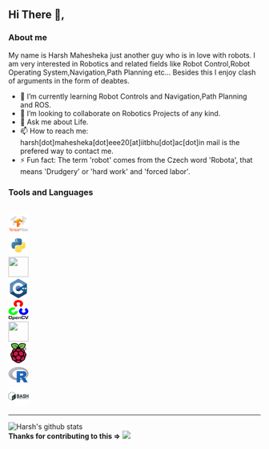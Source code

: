 ## Hi There 👋,

### About me
My name is Harsh Mahesheka just another guy who is in love with robots. I am very interested in Robotics and related fields like Robot Control,Robot Operating System,Navigation,Path Planning etc... Besides this I enjoy clash of arguments in the form of deabtes. 
- 🌱 I’m currently learning Robot Controls and Navigation,Path Planning and ROS.
- 👯 I’m looking to collaborate on Robotics Projects of any kind.
- 💬 Ask me about Life.
- 📫 How to reach me: harsh[dot]mahesheka[dot]eee20[at]iitbhu[dot]ac[dot]in mail is the prefered way to contact me.
- ⚡ Fun fact: The term 'robot' comes from the Czech word 'Robota', that means 'Drudgery' or 'hard work' and 'forced labor'.
### Tools and Languages
<code>
<img src="https://github.com/github/explore/raw/main/topics/tensorflow/tensorflow.png" width="40" height="40" /> 
<img src="https://github.com/github/explore/raw/main/topics/python/python.png" width="40" height="40" /> 
<img src="https://answers.ros.org/upfiles/14554624266871161.png" width="40" height="40" />
<img src="https://github.com/github/explore/raw/main/topics/cpp/cpp.png" width="40" height="40" /> 
<img src="https://github.com/github/explore/raw/main/topics/opencv/opencv.png" width="40" height="40" />
<img src="https://gym.openai.com/assets/dist/home/header/home-icon-54c30e2345.svg" width="40" height="40" />
<img src="https://github.com/github/explore/raw/main/topics/raspberry-pi/raspberry-pi.png" width="40" height="40" /> 
<img src="https://github.com/github/explore/raw/main/topics/r/r.png" width="40" height="40" /> 
<img src="https://github.com/github/explore/raw/main/topics/bash/bash.png" width="40" height="40" /> 
</code><hr/>


![Harsh's github stats](https://github-readme-stats.vercel.app/api?username=harshmahesheka&show_icons=true&theme=tokyonight&count_private=true&show_icons=true)
<br/>**Thanks for contributing to this =>**
![](https://komarev.com/ghpvc/?username=hex-plex&color=red)
